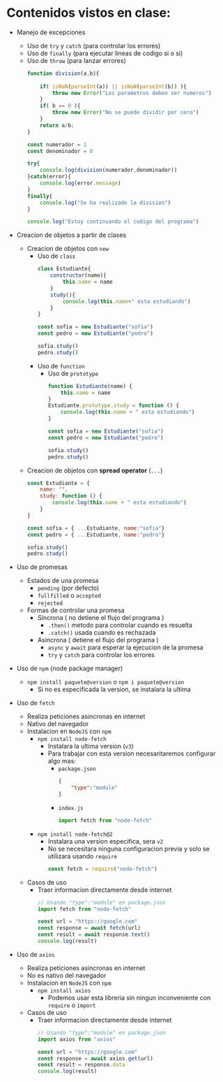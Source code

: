 # Contenidos vistos en clase:

* Manejo de excepciones
    * Uso de `try` y `catch` (para controlar los errores)
    * Uso de `finally` (para ejecutar lineas de codigo si o si)
    * Uso de `throw` (para lanzar errores)
        ```javascript
        function division(a,b){
            
            if( isNaN(parseInt(a)) || isNaN(parseInt(b)) ){
                throw new Error("Los parametros deben ser numeros")
            }
            if( b == 0 ){
                throw new Error("No se puede dividir por cero")
            }
            return a/b;
        }

        const numerador = 1
        const denominador = 0

        try{
            console.log(division(numerador,denominador))
        }catch(error){
            console.log(error.message)
        }
        finally{
            console.log("Se ha realizado la division")
        }

        console.log("Estoy continuando el codigo del programa")
        ```
* Creacion de objetos a partir de clases
    * Creacion de objetos con `new`
        * Uso de `class`
            ```javascript
            class Estudiante{
                constructor(name){
                    this.name = name
                }
                study(){
                    console.log(this.name+" esta estudiando")
                }
            }

            const sofia = new Estudiante("sofia")
            const pedro = new Estudiante("pedro")

            sofia.study()
            pedro.study()
            ```
        * Uso de `function`
            * Uso de `prototype`
                ```javascript
                function Estudiante(name) {
                    this.name = name
                }
                Estudiante.prototype.study = function () {
                    console.log(this.name + " esta estudiando")
                }

                const sofia = new Estudiante("sofia")
                const pedro = new Estudiante("pedro")

                sofia.study()
                pedro.study()
                ```
    * Creacion de objetos con **spread operator** (`...`)
        ```javascript
        const Estudiante = {
            name: "",
            study: function () {
                console.log(this.name + " esta estudiando")
            }
        }

        const sofia = { ...Estudiante, name:"sofia"}
        const pedro = { ...Estudiante, name:"pedro"}

        sofia.study() 
        pedro.study()
        ```

* Uso de promesas 
    * Estados de una promesa
        * `pending` (por defecto)
        * `fullfilled` o `accepted`  
        * `rejected`
    * Formas de controlar una promesa
        * Sincrona ( no detiene el flujo del programa )
            * `.then()` metodo para controlar cuando es resuelta
            * `.catch()` usada cuando es rechazada
        * Asincrona ( detiene el flujo del programa )
            * `async` y `await` para esperar la ejecucion de la promesa
            * `try` y `catch` para controlar los errores
* Uso de `npm` (node package manager)
    * `npm install paquete@version` o `npm i paquete@version` 
        * Si no es especificada la version, se instalara la ultima
* Uso de `fetch`
    * Realiza peticiones asincronas en internet
    * Nativo del navegador
    * Instalacion en `NodeJS` con `npm`
        * `npm install node-fetch`
            * Instalara la ultima version (`v3`)
            * Para trabajar con esta version necesaritaremos configurar algo mas:
                * `package.json`
                    ```json
                    {
                        "type":"module"
                    }
                    ```
                * `index.js`
                    ```javascript
                    import fetch from "node-fetch"
                    ```
        * `npm install node-fetch@2`
            * Instalara una version especifica, sera `v2`
            * No se necesitara ninguna configuracion previa y solo se utilizara usando `require`
                ```javascript
                const fetch = require("node-fetch")
                ```
    * Casos de uso
        * Traer informacion directamente desde internet
            ```javascript
            // Usando "type":"module" en package.json
            import fetch from "node-fetch"

            const url = "https://google.com"
            const response = await fetch(url)
            const result = await response.text()
            console.log(result)
            ```
* Uso de `axios`
    * Realiza peticiones asincronas en internet
    * No es nativo del navegador
    * Instalacion en `NodeJS` con `npm`
        * `npm install axios`
            * Podemos usar esta libreria sin ningun inconveniente con `require` o `import`
    * Casos de uso
        * Traer informacion directamente desde internet
            ```javascript
            // Usando "type":"module" en package.json
            import axios from "axios"

            const url = "https://google.com"
            const response = await axios.get(url)
            const result = response.data
            console.log(result)
            ```